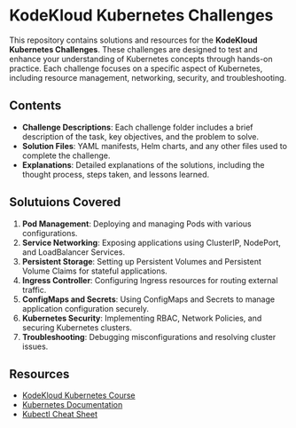 # KodeKloud Kubernetes Challenges

This repository contains solutions and resources for the **KodeKloud Kubernetes Challenges**. These challenges are designed to test and enhance your understanding of Kubernetes concepts through hands-on practice. Each challenge focuses on a specific aspect of Kubernetes, including resource management, networking, security, and troubleshooting.

## Contents

- **Challenge Descriptions**: Each challenge folder includes a brief description of the task, key objectives, and the problem to solve.
- **Solution Files**: YAML manifests, Helm charts, and any other files used to complete the challenge.
- **Explanations**: Detailed explanations of the solutions, including the thought process, steps taken, and lessons learned.

## Solutuions Covered

1. **Pod Management**: Deploying and managing Pods with various configurations.
2. **Service Networking**: Exposing applications using ClusterIP, NodePort, and LoadBalancer Services.
3. **Persistent Storage**: Setting up Persistent Volumes and Persistent Volume Claims for stateful applications.
4. **Ingress Controller**: Configuring Ingress resources for routing external traffic.
5. **ConfigMaps and Secrets**: Using ConfigMaps and Secrets to manage application configuration securely.
6. **Kubernetes Security**: Implementing RBAC, Network Policies, and securing Kubernetes clusters.
7. **Troubleshooting**: Debugging misconfigurations and resolving cluster issues.

## Resources

- [KodeKloud Kubernetes Course](https://kodekloud.com/courses/kubernetes/)
- [Kubernetes Documentation](https://kubernetes.io/docs/)
- [Kubectl Cheat Sheet](https://kubernetes.io/docs/reference/kubectl/cheatsheet/)
